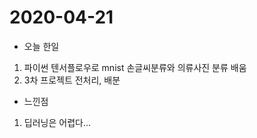 # 2020-04-21

* 오늘 한일
1. 파이썬 텐서플로우로 mnist 손글씨분류와 의류사진 분류 배움
2. 3차 프로젝트 전처리, 배분

* 느낀점
1. 딥러닝은 어렵다...

